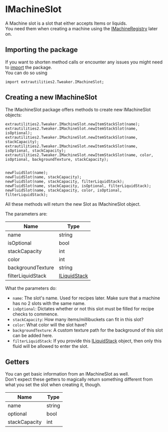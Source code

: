 # IMachineSlot

A Machine slot is a slot that either accepts Items or liquids.  
You need them when creating a machine using the [IMachineRegistry](/Mods/ExtraUtilities2/CustomMachines/IMachineRegistry) later on.  

## Importing the package
If you want to shorten method calls or encounter any issues you might need to [import](/AdvancedFunctions/Import) the package.  
You can do so using  
```
import extrautilities2.Tweaker.IMachineSlot;
```

## Creating a new IMachineSlot

The IMachineSlot package offers methods to create new IMachineSlot objects:
```
extrautilities2.Tweaker.IMachineSlot.newItemStackSlot(name);
extrautilities2.Tweaker.IMachineSlot.newItemStackSlot(name, isOptional);
extrautilities2.Tweaker.IMachineSlot.newItemStackSlot(name, stackCapacity);
extrautilities2.Tweaker.IMachineSlot.newItemStackSlot(name, isOptional, stackCapacity);
extrautilities2.Tweaker.IMachineSlot.newItemStackSlot(name, color, isOptional, backgroundTexture, stackCapacity);


newFluidSlot(name);
newFluidSlot(name, stackCapacity);
newFluidSlot(name, stackCapacity, filterLiquidStack);
newFluidSlot(name, stackCapacity, isOptional, filterLiquidStack);
newFluidSlot(name, stackCapacity, color, isOptional, filterLiquidStack);
```

All these methods will return the new Slot as IMachineSlot object.

The parameters are:

| Name              | Type                                          |
|-------------------|-----------------------------------------------|
| name              | string                                        |
| isOptional        | bool                                          |
| stackCapacity     | int                                           |
| color             | int                                           |
| backgroundTexture | string                                        |
| filterLiquidStack | [ILiquidStack](/Vanilla/Liquids/ILiquidStack) |


What the parameters do:

- `name`: The slot's name. Used for recipes later. Make sure that a machine has no 2 slots with the same name.
- `isOptional`: Dictates whether or not this slot must be filled for recipe checks to commence.
- `stackCapacity`: How many items/millibuckets can fit in this slot?
- `color`: What color will the slot have?
- `backgroundTexture`: A custom texture path for the background of this slot can be added here.
- `filterLiquidStack`: If you provide this [ILiquidStack](/Vanilla/Liquids/ILiquidStack) object, then only this fluid will be allowed to enter the slot.


## Getters
You can get basic information from an IMachineSlot as well.  
Don't expect these getters to magically return something different from what you set the slot when creating it, though.

| Name              | Type                                          |
|-------------------|-----------------------------------------------|
| name              | string                                        |
| optional          | bool                                          |
| stackCapacity     | int                                           |